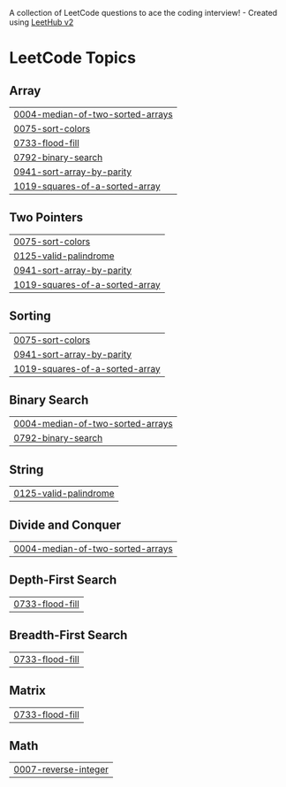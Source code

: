 A collection of LeetCode questions to ace the coding interview! - Created using [LeetHub v2](https://github.com/arunbhardwaj/LeetHub-2.0)
<!---LeetCode Topics Start-->
# LeetCode Topics
## Array
|  |
| ------- |
| [0004-median-of-two-sorted-arrays](https://github.com/Safikul99/LeetCodes/tree/master/0004-median-of-two-sorted-arrays) |
| [0075-sort-colors](https://github.com/Safikul99/LeetCodes/tree/master/0075-sort-colors) |
| [0733-flood-fill](https://github.com/Safikul99/LeetCodes/tree/master/0733-flood-fill) |
| [0792-binary-search](https://github.com/Safikul99/LeetCodes/tree/master/0792-binary-search) |
| [0941-sort-array-by-parity](https://github.com/Safikul99/LeetCodes/tree/master/0941-sort-array-by-parity) |
| [1019-squares-of-a-sorted-array](https://github.com/Safikul99/LeetCodes/tree/master/1019-squares-of-a-sorted-array) |
## Two Pointers
|  |
| ------- |
| [0075-sort-colors](https://github.com/Safikul99/LeetCodes/tree/master/0075-sort-colors) |
| [0125-valid-palindrome](https://github.com/Safikul99/LeetCodes/tree/master/0125-valid-palindrome) |
| [0941-sort-array-by-parity](https://github.com/Safikul99/LeetCodes/tree/master/0941-sort-array-by-parity) |
| [1019-squares-of-a-sorted-array](https://github.com/Safikul99/LeetCodes/tree/master/1019-squares-of-a-sorted-array) |
## Sorting
|  |
| ------- |
| [0075-sort-colors](https://github.com/Safikul99/LeetCodes/tree/master/0075-sort-colors) |
| [0941-sort-array-by-parity](https://github.com/Safikul99/LeetCodes/tree/master/0941-sort-array-by-parity) |
| [1019-squares-of-a-sorted-array](https://github.com/Safikul99/LeetCodes/tree/master/1019-squares-of-a-sorted-array) |
## Binary Search
|  |
| ------- |
| [0004-median-of-two-sorted-arrays](https://github.com/Safikul99/LeetCodes/tree/master/0004-median-of-two-sorted-arrays) |
| [0792-binary-search](https://github.com/Safikul99/LeetCodes/tree/master/0792-binary-search) |
## String
|  |
| ------- |
| [0125-valid-palindrome](https://github.com/Safikul99/LeetCodes/tree/master/0125-valid-palindrome) |
## Divide and Conquer
|  |
| ------- |
| [0004-median-of-two-sorted-arrays](https://github.com/Safikul99/LeetCodes/tree/master/0004-median-of-two-sorted-arrays) |
## Depth-First Search
|  |
| ------- |
| [0733-flood-fill](https://github.com/Safikul99/LeetCodes/tree/master/0733-flood-fill) |
## Breadth-First Search
|  |
| ------- |
| [0733-flood-fill](https://github.com/Safikul99/LeetCodes/tree/master/0733-flood-fill) |
## Matrix
|  |
| ------- |
| [0733-flood-fill](https://github.com/Safikul99/LeetCodes/tree/master/0733-flood-fill) |
## Math
|  |
| ------- |
| [0007-reverse-integer](https://github.com/Safikul99/LeetCodes/tree/master/0007-reverse-integer) |
<!---LeetCode Topics End-->
